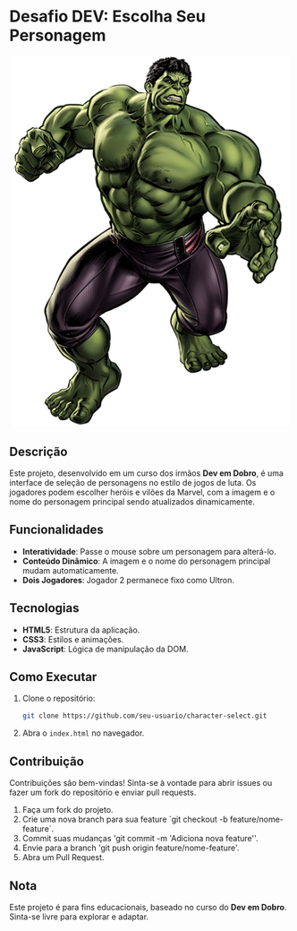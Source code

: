 # Desafio DEV: Escolha Seu Personagem

<div align="center">
  <img src="./src/imagens/hulk.png" alt="Tela de seleção de personagens" width="500"/>
</div>

## Descrição

Este projeto, desenvolvido em um curso dos irmãos **Dev em Dobro**, é uma interface de seleção de personagens no estilo de jogos de luta. Os jogadores podem escolher heróis e vilões da Marvel, com a imagem e o nome do personagem principal sendo atualizados dinamicamente.

## Funcionalidades

- **Interatividade**: Passe o mouse sobre um personagem para alterá-lo.
- **Conteúdo Dinâmico**: A imagem e o nome do personagem principal mudam automaticamente.
- **Dois Jogadores**: Jogador 2 permanece fixo como Ultron.

## Tecnologias

- **HTML5**: Estrutura da aplicação.
- **CSS3**: Estilos e animações.
- **JavaScript**: Lógica de manipulação da DOM.

## Como Executar

1. Clone o repositório:
   ```bash
   git clone https://github.com/seu-usuario/character-select.git
   ```
2. Abra o `index.html` no navegador.

## Contribuição

Contribuições são bem-vindas! Sinta-se à vontade para abrir issues ou fazer um fork do repositório e enviar pull requests.

1. Faça um fork do projeto.
2. Crie uma nova branch para sua feature ´git checkout -b feature/nome-feature´.
3. Commit suas mudanças 'git commit -m 'Adiciona nova feature''.
4. Envie para a branch 'git push origin feature/nome-feature'.
5. Abra um Pull Request.

## Nota

Este projeto é para fins educacionais, baseado no curso do **Dev em Dobro**. Sinta-se livre para explorar e adaptar.
